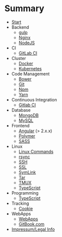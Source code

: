 # Summary

* [Start](index.md)
* Backend
    * [gulp](docs/backend/gulp.md)
    * [Nginx](docs/backend/nginx.md)
    * [NodeJS](docs/backend/nodejs.md)
* CI
    * [GitLab CI](docs/ci/gitlab-ci-md)
* Cluster
    * [Docker](docs/cluster/docker.md)
    * [Kubernetes](docs/cluster/kubernetes.md)
* Code Management 
    * [Bower](docs/code_management/bower.md)
    * [Git](docs/code_management/git.md)
    * [Npm](docs/code_management/npm.md)
    * [Yarn](docs/code_management/yarn.md)
* Continuous Integration
    * [Gitlab CI](docs/ci/gitlab-ci.md)
* Database
    * [MongoDB](docs/database/mongodb.md)
    * [MySQL](docs/database/mysql.md)
* Frontend
    * [Angular](docs/frontend/angular.md) (> 2.x.x)
    * [Polymer](docs/frontend/polymer.md)
    * [SASS](docs/devtools/sass.md)
* Linux
    * [Linux Commands](docs/linux/linuxcommands.md)
    * [rsync](docs/devtools/rsync.md)
    * [SSH](docs/linux/ssh.md)
    * [SSL](docs/linux/ssl.md)
    * [SymLink](docs/linux/symlink.md)
    * [Tar](docs/linux/tar.md)
    * [TMUX](docs/linux/tmux.md)
    * [TypeScript](docs/devtools/typescript.md)
* Programming
    * [TypeScript](docs/code_management/typescript.md)
* Tracking
    * [Cookie](docs/code_management/cookie.md)
* WebApps
    * [WebApps](docs/webapps/index.md)
    * [GitBook.com](docs/webapps/gitbook.md)
* [Impressum/Legal Info](https://lossless.gmbh)
